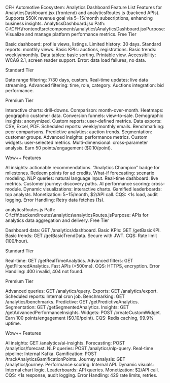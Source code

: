 CFH Automotive Ecosystem: Analytics Dashboard Feature List
Features for AnalyticsDashboard.jsx (frontend) and analyticsRoutes.js (backend APIs). Supports $50K revenue goal via $5-$15/month subscriptions, enhancing business insights.
AnalyticsDashboard.jsx
Path: C:\CFH\frontend\src\components\analytics\AnalyticsDashboard.jsxPurpose: Visualize and manage platform performance metrics.
Free Tier

Basic dashboard: profile views, listings.
Limited history: 30 days.
Standard reports: monthly views.
Basic KPIs: auctions, registrations.
Basic trends: weekly/monthly.
Data tables: basic sorting.
Printable view.
Accessibility: WCAG 2.1, screen reader support.
Error: data load failures, no data.

Standard Tier

Date range filtering: 7/30 days, custom.
Real-time updates: live data streaming.
Advanced filtering: time, role, category.
Auctions integration: bid performance.

Premium Tier

Interactive charts: drill-downs.
Comparison: month-over-month.
Heatmaps: geographic customer data.
Conversion funnels: view-to-sale.
Demographic insights: anonymized.
Custom reports: user-defined metrics.
Data exports: CSV, Excel, PDF.
Scheduled reports: weekly/monthly emails.
Benchmarking: peer comparisons.
Predictive analytics: auction trends.
Segmentation: customer groups.
Advanced insights: performance metrics.
Custom widgets: user-selected metrics.
Multi-dimensional: cross-parameter analysis.
Earn 50 points/engagement ($0.10/point).

Wow++ Features

AI insights: actionable recommendations.
“Analytics Champion” badge for milestones.
Redeem points for ad credits.
What-if forecasting: scenario modeling.
NLP queries: natural language input.
Real-time dashboard: live metrics.
Customer journey: discovery paths.
AI performance scoring: cross-module.
Dynamic visualizations: interactive charts.
Gamified leaderboards: top analysts.
Monetization: $5-$15/month, $2/API call.
CQS: <1s load, audit logging.
Error Handling: Retry data fetches (1s).

analyticsRoutes.js
Path: C:\cfh\backend\routes\analytics\analyticsRoutes.jsPurpose: APIs for analytics data aggregation and delivery.
Free Tier

Dashboard data: GET /analytics/dashboard.
Basic KPIs: GET /getBasicKPI.
Basic trends: GET /getBasicTrendData.
Secure with JWT.
CQS: Rate limit (100/hour).

Standard Tier

Real-time: GET /getRealTimeAnalytics.
Advanced filters: GET /getFilteredAnalytics.
Fast APIs (<500ms).
CQS: HTTPS, encryption.
Error Handling: 400 invalid, 404 not found.

Premium Tier

Advanced queries: GET /analytics/query.
Exports: GET /analytics/export.
Scheduled reports: Internal cron job.
Benchmarking: GET /analytics/benchmarks.
Predictive: GET /getPredictiveAnalytics.
Segmentation: GET /getSegmentedAnalytics.
Insights: GET /getAdvancedPerformanceInsights.
Widgets: POST /createCustomWidget.
Earn 100 points/engagement ($0.10/point).
CQS: Redis caching, 99.9% uptime.

Wow++ Features

AI insights: GET /analytics/ai-insights.
Forecasting: POST /analytics/forecast.
NLP queries: POST /analytics/nlp-query.
Real-time pipeline: Internal Kafka.
Gamification: POST /trackAnalyticsGamificationPoints.
Journey analysis: GET /analytics/journey.
Performance scoring: Internal API.
Dynamic visuals: Internal chart logic.
Leaderboards: API queries.
Monetization: $2/API call.
CQS: <1s response, audit logging.
Error Handling: 429 rate limits, retries.


